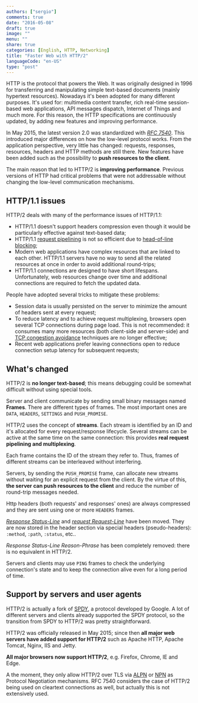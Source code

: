 ```yaml
---
authors: ["sergio"]
comments: true
date: "2016-05-08"
draft: true
image: ""
menu: ""
share: true
categories: [English, HTTP, Networking]
title: "Faster Web with HTTP/2"
languageCode: "en-US"
type: "post"
---
```


HTTP is the protocol that powers the Web. It was originally designed in 1996 for transferring and manipulating simple text-based documents (mainly hypertext resources).
Nowadays it's been adopted for many different purposes. It's used for: multimedia content transfer, rich real-time session-based web applications, API messages dispatch, Internet of Things and much more.
For this reason, the HTTP specifications are continuously updated, by adding new features and improving performance.

In May 2015, the latest version 2.0 was standardized with *[RFC 7540](https://tools.ietf.org/html/rfc7540)*.
This introduced major differences on how the low-level protocol works.
From the application perspective, very little has changed: requests, responses, resources, headers and HTTP methods are still there.
New features have been added such as the possibility to **push resources to the client**.

The main reason that led to HTTP/2 is **improving performance**.
Previous versions of HTTP had critical problems that were not addressable without changing the low-level communication mechanisms.

## HTTP/1.1 issues
HTTP/2 deals with many of the performance issues of HTTP/1.1:

* HTTP/1.1 doesn't support headers compression even though it would be particularly effective against text-based data;
* HTTP/1.1 [request pipelining](https://en.wikipedia.org/wiki/HTTP_pipelining) is not so efficient due to [head-of-line blocking](https://en.wikipedia.org/wiki/Head-of-line_blocking);
* Modern web applications have complex resources that are linked to each other. HTTP/1.1 servers have no way to send all the related resources at once in order to avoid additional round-trips;
* HTTP/1.1 connections are designed to have short lifespans. Unfortunately, web resources change over time and additional connections are required to fetch the updated data.

People have adopted several tricks to mitigate these problems:

* Session data is usually persisted on the server to minimize the amount of headers sent at every request;
* To reduce latency and to achieve request multiplexing, browsers open several TCP connections during page load. This is not recommended: it consumes many more resources (both client-side and server-side) and [TCP congestion avoidance](https://en.wikipedia.org/wiki/TCP_congestion_control) techniques are no longer effective;
* Recent web applications prefer leaving connections open to reduce connection setup latency for subsequent requests;

## What's changed
HTTP/2 is **no longer text-based**; this means debugging could be somewhat difficult without using special tools.

Server and client communicate by sending small binary messages named **Frames**.
There are different types of frames. The most important ones are `DATA`, `HEADERS`, `SETTINGS` and `PUSH_PROMISE`.

HTTP/2 uses the concept of **streams**. Each stream is identified by an ID and it's allocated for every request/response lifecycle.
Several streams can be active at the same time on the same connection: this provides **real request pipelining and multiplexing**.

Each frame contains the ID of the stream they refer to. Thus, frames of different streams can be interleaved without interfering.

Servers, by sending the `PUSH_PROMISE` frame, can allocate new streams without waiting for an explicit request from the client. By the virtue of this, **the server can push resources to the client** and reduce the number of round-trip messages needed.

Http headers (both requests' and responses' ones) are always compressed and they are sent using one or more `HEADERS` frames.

*[Response Status-Line](https://www.w3.org/Protocols/rfc2616/rfc2616-sec6.html#sec6.1)* and *[request Request-Line](https://www.w3.org/Protocols/rfc2616/rfc2616-sec5.html#sec5.1)* have been moved. They are now stored in the header section via special headers (pseudo-headers): `:method`, `:path`, `:status`, etc..

*Response Status-Line Reason-Phrase* has been completely removed: there is no equivalent in HTTP/2.

Servers and clients may use `PING` frames to check the underlying connection's state and to keep the connection alive even for a long period of time.

## Support by servers and user agents
HTTP/2 is actually a fork of [SPDY](http://dev.chromium.org/spdy/spdy-whitepaper), a protocol developed by Google.
A lot of different servers and clients already supported the SPDY protocol, so the transition from SPDY to HTTP/2 was pretty straightforward.

HTTP/2 was officially released in May 2015; since then **all major web servers have added support for HTTP/2** such as Apache HTTP, Apache Tomcat, Nginx, IIS and Jetty.

**All major browsers now support HTTP/2**, e.g. Firefox, Chrome, IE and Edge.

A the moment, they only allow HTTP/2 over TLS via [ALPN](https://tools.ietf.org/html/rfc7301) or [NPN](https://tools.ietf.org/html/draft-agl-tls-nextprotoneg-04) as Protocol Negotiation mechanisms.
RFC 7540 considers the case of HTTP/2 being used on cleartext connections as well, but actually this is not extensively used.
